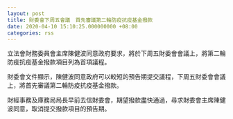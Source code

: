 ```yaml
---
layout: post
title: 財委會下周五會議　首先審議第二輪防疫抗疫基金撥款
date: 2020-04-10 15:10:25.000000000 +08:00
categories: rss
---
```


立法會財務委員會主席陳健波同意政府要求，將於下周五財委會會議上，將第二輪防疫抗疫基金撥款項目列為首項議程。

財委會文件顯示，陳健波同意政府可以較短的預告期提交議程，下周五財委會會議上，將首先審議第二輪防疫抗疫基金撥款。

財經事務及庫務局局長早前去信財委會，期望撥款盡快通過，尋求財委會主席陳健波同意，取消提交撥款項目的預告期。
